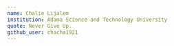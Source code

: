 ```yaml
---
name: Chalie Lijalem
institution: Adama Science and Technology University
quote: Never Give Up.
github_user: chacha1921
---
```

